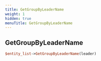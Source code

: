 ```yaml
---
title: GetGroupByLeaderName
weight: 1
hidden: true
menuTitle: GetGroupByLeaderName
---
```

## GetGroupByLeaderName
```perl
$entity_list->GetGroupByLeaderName(leader)
```